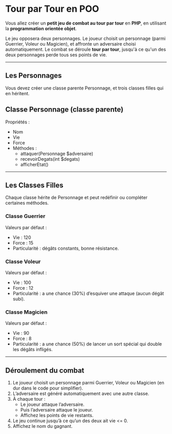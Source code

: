 
# Tour par Tour en POO

Vous allez créer un **petit jeu de combat au tour par tour** en **PHP**, en utilisant la **programmation orientée objet**.

Le jeu opposera deux personnages. Le joueur choisit un personnage (parmi Guerrier, Voleur ou Magicien), et affronte un adversaire choisi automatiquement. Le combat se déroule **tour par tour**, jusqu'à ce qu'un des deux personnages perde tous ses points de vie.

---

## Les Personnages

Vous devez créer une classe parente Personnage, et trois classes filles qui en héritent.

## Classe Personnage (classe parente)

Propriétés :
* Nom
* Vie
* Force
* Méthodes :
    * attaquer(Personnage $adversaire)
    * recevoirDegats(int $degats)
    * afficherEtat()
---

## Les Classes Filles

Chaque classe hérite de Personnage et peut redéfinir ou compléter certaines méthodes.

### Classe Guerrier

Valeurs par défaut :
* Vie : 120
* Force : 15
* Particularité : dégâts constants, bonne résistance.

### Classe Voleur

Valeurs par défaut :
* Vie : 100
* Force : 12
* Particularité : a une chance (30%) d’esquiver une attaque (aucun dégât subi).

### Classe Magicien

Valeurs par défaut :
* Vie : 90
* Force : 8
* Particularité : a une chance (50%) de lancer un sort spécial qui double les dégâts infligés.
---

## Déroulement du combat

1. Le joueur choisit un personnage parmi Guerrier, Voleur ou Magicien (en dur dans le code pour simplifier).
2. L’adversaire est généré automatiquement avec une autre classe.
3. À chaque tour :
    * Le joueur attaque l’adversaire.
    * Puis l’adversaire attaque le joueur.
    * Affichez les points de vie restants.
4. Le jeu continue jusqu’à ce qu’un des deux ait vie <= 0.
5. Affichez le nom du gagnant.